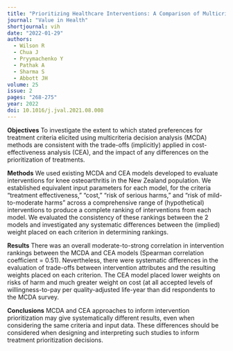 ```yaml
---
title: "Prioritizing Healthcare Interventions: A Comparison of Multicriteria Decision Analysis and Cost-Effectiveness Analysis"
journal: "Value in Health"
shortjournal: vih
date: "2022-01-29"
authors:
  - Wilson R
  - Chua J
  - Pryymachenko Y
  - Pathak A
  - Sharma S
  - Abbott JH
volume: 25
issue: 2
pages: "268-275"
year: 2022
doi: 10.1016/j.jval.2021.08.008
---
```


**Objectives**
To investigate the extent to which stated preferences for treatment criteria elicited using multicriteria decision analysis (MCDA) methods are consistent with the trade-offs (implicitly) applied in cost-effectiveness analysis (CEA), and the impact of any differences on the prioritization of treatments.

**Methods**
We used existing MCDA and CEA models developed to evaluate interventions for knee osteoarthritis in the New Zealand population. We established equivalent input parameters for each model, for the criteria “treatment effectiveness,” “cost,” “risk of serious harms,” and “risk of mild-to-moderate harms” across a comprehensive range of (hypothetical) interventions to produce a complete ranking of interventions from each model. We evaluated the consistency of these rankings between the 2 models and investigated any systematic differences between the (implied) weight placed on each criterion in determining rankings.

**Results**
There was an overall moderate-to-strong correlation in intervention rankings between the MCDA and CEA models (Spearman correlation coefficient = 0.51). Nevertheless, there were systematic differences in the evaluation of trade-offs between intervention attributes and the resulting weights placed on each criterion. The CEA model placed lower weights on risks of harm and much greater weight on cost (at all accepted levels of willingness-to-pay per quality-adjusted life-year than did respondents to the MCDA survey.

**Conclusions**
MCDA and CEA approaches to inform intervention prioritization may give systematically different results, even when considering the same criteria and input data. These differences should be considered when designing and interpreting such studies to inform treatment prioritization decisions.
